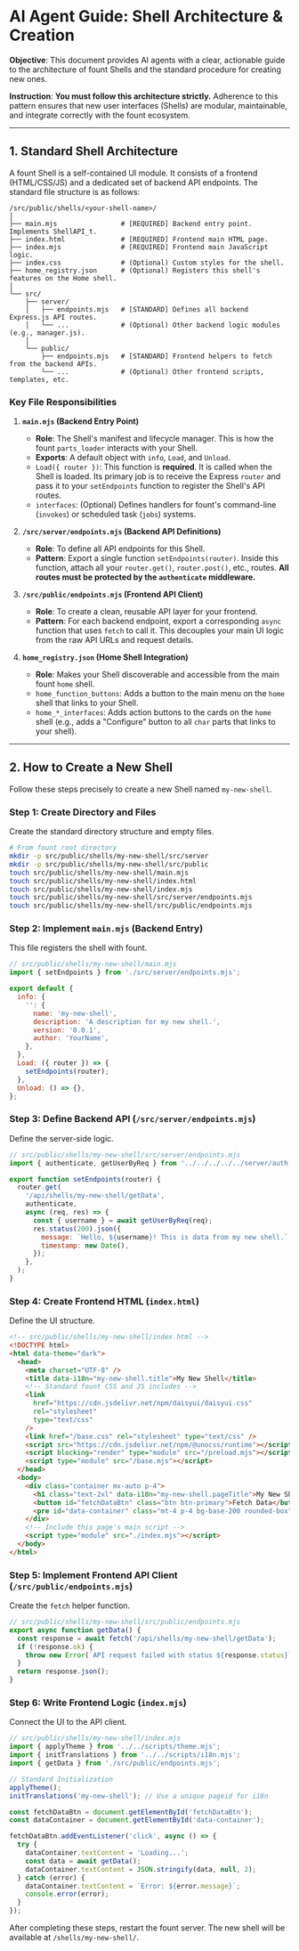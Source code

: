 # AI Agent Guide: Shell Architecture & Creation

**Objective**: This document provides AI agents with a clear, actionable guide to the architecture of fount Shells and the standard procedure for creating new ones.

**Instruction**: **You must follow this architecture strictly.** Adherence to this pattern ensures that new user interfaces (Shells) are modular, maintainable, and integrate correctly with the fount ecosystem.

---

## 1. Standard Shell Architecture

A fount Shell is a self-contained UI module. It consists of a frontend (HTML/CSS/JS) and a dedicated set of backend API endpoints. The standard file structure is as follows:

```tree
/src/public/shells/<your-shell-name>/
│
├── main.mjs                # [REQUIRED] Backend entry point. Implements ShellAPI_t.
├── index.html              # [REQUIRED] Frontend main HTML page.
├── index.mjs               # [REQUIRED] Frontend main JavaScript logic.
├── index.css               # (Optional) Custom styles for the shell.
├── home_registry.json      # (Optional) Registers this shell's features on the Home shell.
│
└── src/
    ├── server/
    │   ├── endpoints.mjs   # [STANDARD] Defines all backend Express.js API routes.
    │   └── ...             # (Optional) Other backend logic modules (e.g., manager.js).
    │
    └── public/
        ├── endpoints.mjs   # [STANDARD] Frontend helpers to fetch from the backend APIs.
        └── ...             # (Optional) Other frontend scripts, templates, etc.
```

### Key File Responsibilities

1. **`main.mjs` (Backend Entry Point)**
   - **Role**: The Shell's manifest and lifecycle manager. This is how the fount `parts_loader` interacts with your Shell.
   - **Exports**: A default object with `info`, `Load`, and `Unload`.
   - `Load({ router })`: This function is **required**. It is called when the Shell is loaded. Its primary job is to receive the Express `router` and pass it to your `setEndpoints` function to register the Shell's API routes.
   - `interfaces`: (Optional) Defines handlers for fount's command-line (`invokes`) or scheduled task (`jobs`) systems.

2. **`/src/server/endpoints.mjs` (Backend API Definitions)**
   - **Role**: To define all API endpoints for this Shell.
   - **Pattern**: Export a single function `setEndpoints(router)`. Inside this function, attach all your `router.get()`, `router.post()`, etc., routes. **All routes must be protected by the `authenticate` middleware.**

3. **`/src/public/endpoints.mjs` (Frontend API Client)**
   - **Role**: To create a clean, reusable API layer for your frontend.
   - **Pattern**: For each backend endpoint, export a corresponding `async` function that uses `fetch` to call it. This decouples your main UI logic from the raw API URLs and request details.

4. **`home_registry.json` (Home Shell Integration)**
   - **Role**: Makes your Shell discoverable and accessible from the main fount `home` shell.
   - `home_function_buttons`: Adds a button to the main menu on the `home` shell that links to your Shell.
   - `home_*_interfaces`: Adds action buttons to the cards on the `home` shell (e.g., adds a "Configure" button to all `char` parts that links to your shell).

---

## 2. How to Create a New Shell

Follow these steps precisely to create a new Shell named `my-new-shell`.

### Step 1: Create Directory and Files

Create the standard directory structure and empty files.

```bash
# From fount root directory
mkdir -p src/public/shells/my-new-shell/src/server
mkdir -p src/public/shells/my-new-shell/src/public
touch src/public/shells/my-new-shell/main.mjs
touch src/public/shells/my-new-shell/index.html
touch src/public/shells/my-new-shell/index.mjs
touch src/public/shells/my-new-shell/src/server/endpoints.mjs
touch src/public/shells/my-new-shell/src/public/endpoints.mjs
```

### Step 2: Implement `main.mjs` (Backend Entry)

This file registers the shell with fount.

```javascript
// src/public/shells/my-new-shell/main.mjs
import { setEndpoints } from './src/server/endpoints.mjs';

export default {
  info: {
    '': {
      name: 'my-new-shell',
      description: 'A description for my new shell.',
      version: '0.0.1',
      author: 'YourName',
    },
  },
  Load: ({ router }) => {
    setEndpoints(router);
  },
  Unload: () => {},
};
```

### Step 3: Define Backend API (`/src/server/endpoints.mjs`)

Define the server-side logic.

```javascript
// src/public/shells/my-new-shell/src/server/endpoints.mjs
import { authenticate, getUserByReq } from '../../../../../server/auth.mjs';

export function setEndpoints(router) {
  router.get(
    '/api/shells/my-new-shell/getData',
    authenticate,
    async (req, res) => {
      const { username } = await getUserByReq(req);
      res.status(200).json({
        message: `Hello, ${username}! This is data from my new shell.`,
        timestamp: new Date(),
      });
    },
  );
}
```

### Step 4: Create Frontend HTML (`index.html`)

Define the UI structure.

```html
<!-- src/public/shells/my-new-shell/index.html -->
<!DOCTYPE html>
<html data-theme="dark">
  <head>
    <meta charset="UTF-8" />
    <title data-i18n="my-new-shell.title">My New Shell</title>
    <!-- Standard fount CSS and JS includes -->
    <link
      href="https://cdn.jsdelivr.net/npm/daisyui/daisyui.css"
      rel="stylesheet"
      type="text/css"
    />
    <link href="/base.css" rel="stylesheet" type="text/css" />
    <script src="https://cdn.jsdelivr.net/npm/@unocss/runtime"></script>
    <script blocking="render" type="module" src="/preload.mjs"></script>
    <script type="module" src="/base.mjs"></script>
  </head>
  <body>
    <div class="container mx-auto p-4">
      <h1 class="text-2xl" data-i18n="my-new-shell.pageTitle">My New Shell</h1>
      <button id="fetchDataBtn" class="btn btn-primary">Fetch Data</button>
      <pre id="data-container" class="mt-4 p-4 bg-base-200 rounded-box"></pre>
    </div>
    <!-- Include this page's main script -->
    <script type="module" src="./index.mjs"></script>
  </body>
</html>
```

### Step 5: Implement Frontend API Client (`/src/public/endpoints.mjs`)

Create the `fetch` helper function.

```javascript
// src/public/shells/my-new-shell/src/public/endpoints.mjs
export async function getData() {
  const response = await fetch('/api/shells/my-new-shell/getData');
  if (!response.ok) {
    throw new Error(`API request failed with status ${response.status}`);
  }
  return response.json();
}
```

### Step 6: Write Frontend Logic (`index.mjs`)

Connect the UI to the API client.

```javascript
// src/public/shells/my-new-shell/index.mjs
import { applyTheme } from '../../scripts/theme.mjs';
import { initTranslations } from '../../scripts/i18n.mjs';
import { getData } from './src/public/endpoints.mjs';

// Standard Initialization
applyTheme();
initTranslations('my-new-shell'); // Use a unique pageid for i18n

const fetchDataBtn = document.getElementById('fetchDataBtn');
const dataContainer = document.getElementById('data-container');

fetchDataBtn.addEventListener('click', async () => {
  try {
    dataContainer.textContent = 'Loading...';
    const data = await getData();
    dataContainer.textContent = JSON.stringify(data, null, 2);
  } catch (error) {
    dataContainer.textContent = `Error: ${error.message}`;
    console.error(error);
  }
});
```

After completing these steps, restart the fount server. The new shell will be available at `/shells/my-new-shell/`.
